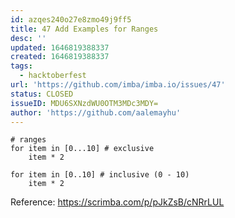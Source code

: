 ```yaml
---
id: azqes240o27e8zmo49j9ff5
title: 47 Add Examples for Ranges
desc: ''
updated: 1646819388337
created: 1646819388337
tags:
  - hacktoberfest
url: 'https://github.com/imba/imba.io/issues/47'
status: CLOSED
issueID: MDU6SXNzdWU0OTM3MDc3MDY=
author: 'https://github.com/aalemayhu'
---
```

```
# ranges
for item in [0...10] # exclusive
	item * 2
	
for item in [0..10] # inclusive (0 - 10)
	item * 2
```

Reference: https://scrimba.com/p/pJkZsB/cNRrLUL
<!--!https://gitspeak.com/-/nip304L76ba35-->
